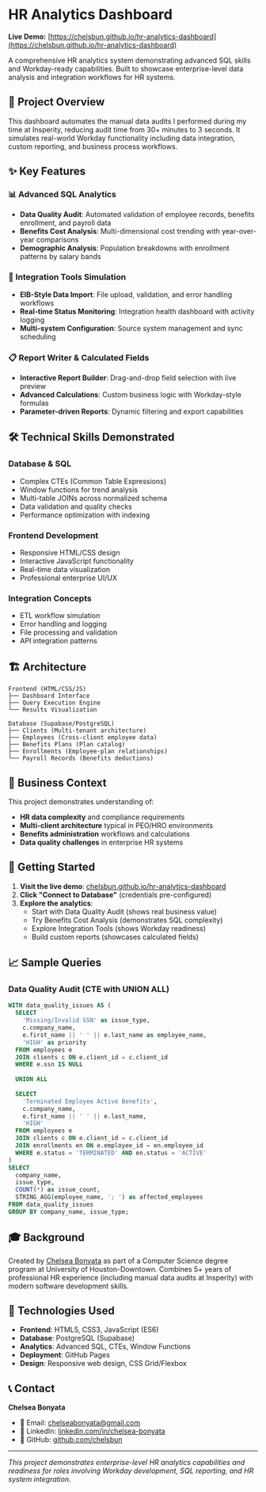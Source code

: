 # HR Analytics Dashboard

**Live Demo:** [https://chelsbun.github.io/hr-analytics-dashboard](https://chelsbun.github.io/hr-analytics-dashboard)

A comprehensive HR analytics system demonstrating advanced SQL skills and Workday-ready capabilities. Built to showcase enterprise-level data analysis and integration workflows for HR systems.

## 🎯 Project Overview

This dashboard automates the manual data audits I performed during my time at Insperity, reducing audit time from 30+ minutes to 3 seconds. It simulates real-world Workday functionality including data integration, custom reporting, and business process workflows.

## ✨ Key Features

### 📊 Advanced SQL Analytics
- **Data Quality Audit**: Automated validation of employee records, benefits enrollment, and payroll data
- **Benefits Cost Analysis**: Multi-dimensional cost trending with year-over-year comparisons
- **Demographic Analysis**: Population breakdowns with enrollment patterns by salary bands

### 🔌 Integration Tools Simulation
- **EIB-Style Data Import**: File upload, validation, and error handling workflows
- **Real-time Status Monitoring**: Integration health dashboard with activity logging
- **Multi-system Configuration**: Source system management and sync scheduling

### 📋 Report Writer & Calculated Fields
- **Interactive Report Builder**: Drag-and-drop field selection with live preview
- **Advanced Calculations**: Custom business logic with Workday-style formulas
- **Parameter-driven Reports**: Dynamic filtering and export capabilities

## 🛠️ Technical Skills Demonstrated

### Database & SQL
- Complex CTEs (Common Table Expressions)
- Window functions for trend analysis
- Multi-table JOINs across normalized schema
- Data validation and quality checks
- Performance optimization with indexing

### Frontend Development
- Responsive HTML/CSS design
- Interactive JavaScript functionality
- Real-time data visualization
- Professional enterprise UI/UX

### Integration Concepts
- ETL workflow simulation
- Error handling and logging
- File processing and validation
- API integration patterns

## 🏗️ Architecture

```
Frontend (HTML/CSS/JS)
├── Dashboard Interface
├── Query Execution Engine
└── Results Visualization

Database (Supabase/PostgreSQL)
├── Clients (Multi-tenant architecture)
├── Employees (Cross-client employee data)
├── Benefits Plans (Plan catalog)
├── Enrollments (Employee-plan relationships)
└── Payroll Records (Benefits deductions)
```

## 💼 Business Context

This project demonstrates understanding of:
- **HR data complexity** and compliance requirements
- **Multi-client architecture** typical in PEO/HRO environments
- **Benefits administration** workflows and calculations
- **Data quality challenges** in enterprise HR systems

## 🚀 Getting Started

1. **Visit the live demo**: [chelsbun.github.io/hr-analytics-dashboard](https://chelsbun.github.io/hr-analytics-dashboard)
2. **Click "Connect to Database"** (credentials pre-configured)
3. **Explore the analytics**:
   - Start with Data Quality Audit (shows real business value)
   - Try Benefits Cost Analysis (demonstrates SQL complexity)
   - Explore Integration Tools (shows Workday readiness)
   - Build custom reports (showcases calculated fields)

## 📈 Sample Queries

### Data Quality Audit (CTE with UNION ALL)
```sql
WITH data_quality_issues AS (
  SELECT 
    'Missing/Invalid SSN' as issue_type,
    c.company_name,
    e.first_name || ' ' || e.last_name as employee_name,
    'HIGH' as priority
  FROM employees e
  JOIN clients c ON e.client_id = c.client_id
  WHERE e.ssn IS NULL
  
  UNION ALL
  
  SELECT 
    'Terminated Employee Active Benefits',
    c.company_name,
    e.first_name || ' ' || e.last_name,
    'HIGH'
  FROM employees e
  JOIN clients c ON e.client_id = c.client_id
  JOIN enrollments en ON e.employee_id = en.employee_id
  WHERE e.status = 'TERMINATED' AND en.status = 'ACTIVE'
)
SELECT 
  company_name,
  issue_type,
  COUNT(*) as issue_count,
  STRING_AGG(employee_name, '; ') as affected_employees
FROM data_quality_issues
GROUP BY company_name, issue_type;
```

## 🎓 Background

Created by [Chelsea Bonyata](https://linkedin.com/in/chelsea-bonyata) as part of a Computer Science degree program at University of Houston-Downtown. Combines 5+ years of professional HR experience (including manual data audits at Insperity) with modern software development skills.

## 🔧 Technologies Used

- **Frontend**: HTML5, CSS3, JavaScript (ES6)
- **Database**: PostgreSQL (Supabase)
- **Analytics**: Advanced SQL, CTEs, Window Functions
- **Deployment**: GitHub Pages
- **Design**: Responsive web design, CSS Grid/Flexbox

## 📞 Contact

**Chelsea Bonyata**
- 📧 Email: chelseabonyata@gmail.com
- 💼 LinkedIn: [linkedin.com/in/chelsea-bonyata](https://linkedin.com/in/chelsea-bonyata)
- 🐙 GitHub: [github.com/chelsbun](https://github.com/chelsbun)

---

*This project demonstrates enterprise-level HR analytics capabilities and readiness for roles involving Workday development, SQL reporting, and HR system integration.*
